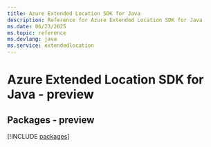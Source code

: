 ```yaml
---
title: Azure Extended Location SDK for Java
description: Reference for Azure Extended Location SDK for Java
ms.date: 06/23/2025
ms.topic: reference
ms.devlang: java
ms.service: extendedlocation
---
```

# Azure Extended Location SDK for Java - preview
## Packages - preview
[!INCLUDE [packages](extended-location-index.md)]